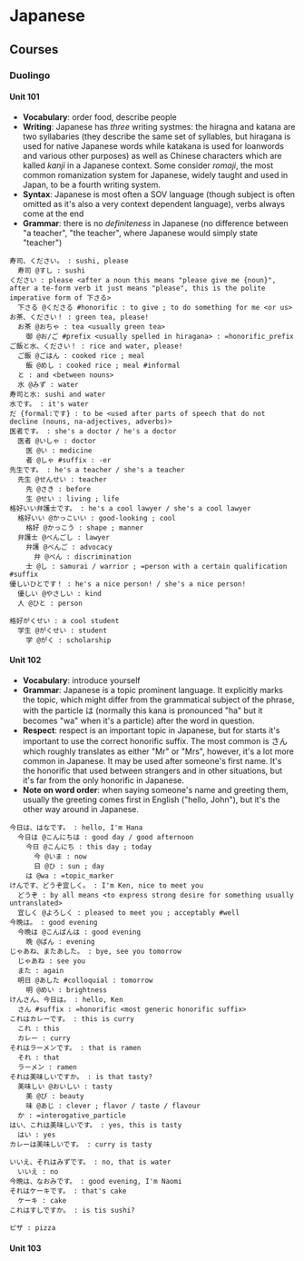 # Japanese

## Courses

### Duolingo

#### Unit 101

- **Vocabulary**: order food, describe people
- **Writing**: Japanese has *three* writing systmes: the hiragna and katana are two syllabaries
  (they describe the same set of syllables, but hiragana is used for native Japanese words while
  katakana is used for loanwords and various other purposes) as well as Chinese characters which
  are kalled *kanji* in a Japanese context. Some consider *romaji*, the most common romanization 
  system for Japanese, widely taught and used in Japan, to be a fourth writing system.
- **Syntax**: Japanese is most often a SOV language (though subject is often omitted as it's also
  a very context dependent language), verbs always come at the end
- **Grammar**: there is no *definiteness* in Japanese (no difference between "a teacher",
  "the teacher", where Japanese would simply state "teacher")

```aln
寿司、ください。 : sushi, please
  寿司 @すし : sushi
ください : please <after a noun this means "please give me {noun}", after a te-form verb it just means "please", this is the polite imperative form of 下さる>
  下さる @くださる #honorific : to give ; to do something for me <or us>
お茶、ください！ : green tea, please!
  お茶 @おちゃ : tea <usually green tea>
    御 @お/ご #prefix <usually spelled in hiragana> : =honorific_prefix
ご飯と水、ください！ : rice and water, please!
  ご飯 @ご​はん : cooked rice ; meal
    飯 @めし : cooked rice ; meal #informal
  と : and <between nouns>
  水 @みず : water
寿司と水: sushi and water
水です。 : it's water
だ {formal:です} : to be <used after parts of speech that do not decline (nouns, na-adjectives, adverbs)>
医者です。 : she's a doctor / he's a doctor
  医者 @いしゃ : doctor
    医 @い : medicine
    者 @しゃ #suffix : -er
先生です。 : he's a teacher / she's a teacher
  先生 @せんせい : teacher
    先 @さき : before
    生 @せい : living ; life
格好いい弁護士です。 : he's a cool lawyer / she's a cool lawyer
  格好いい @かっこい​い : good-looking ; cool
    格好 @かっこう : shape ; manner
  弁護士 @べんごし : lawyer
    弁護 @べんご : advocacy
      弁 @べん : discrimination
    士 @し : samurai / warrior ; =person with a certain qualification #suffix
優しいひとです！ : he's a nice person! / she's a nice person!
  優しい @やさしい : kind
  人 @ひと : person

格好がくせい : a cool student
  学生 @がくせい : student
    学 @がく : scholarship
```

#### Unit 102

- **Vocabulary**: introduce yourself
- **Grammar**: Japanese is a topic prominent language. It explicitly marks the topic, which might
  differ from the grammatical subject of the phrase, with the particle は (normally this kana is
  pronounced "ha" but it becomes "wa" when it's a particle) after the word in question.
- **Respect**: respect is an important topic in Japanese, but for starts it's important to use
  the correct honorific suffix. The most common is さん which roughly translates as either "Mr" or
  "Mrs", however, it's a lot more common in Japanese. It may be used after someone's first name.
  It's the honorific that used between strangers and in other situations, but it's far from the only
  honorific in Japanese.
- **Note on word order**: when saying someone's name and greeting them, usually the greeting comes
  first in English ("hello, John"), but it's the other way around in Japanese.

```aln
今日は、はなです。 : hello, I'm Hana
  今日は @こんにちは : good day / good afternoon
    今日 @こんにち : this day ; today
      今 @いま : now
      日 @ひ : sun ; day
    は @wa : =topic_marker
けんです、どうぞ宜しく。 : I'm Ken, nice to meet you
  どうぞ : by all means <to express strong desire for something usually untranslated>
  宜しく @よろしく : pleased to meet you ; acceptably #well
今晩は。 : good evening
  今晩は @こんばんは : good evening
    晩 @ばん : evening 
じゃあね、またあした。 : bye, see you tomorrow
  じゃあね : see you
  また : again
  明日 @あした #colloquial : tomorrow
    明 @めい : brightness
けんさん、今日は。 : hello, Ken
  さん #suffix : =honorific <most generic honorific suffix>
これはカレーです。 : this is curry
  これ : this
  カレー : curry
それはラーメンです。 : that is ramen
  それ : that
  ラーメン : ramen
それは美味しいですか。 : is that tasty?
  美味しい @おいしい : tasty
    美 @び : beauty
    味 @あじ : clever ; flavor / taste / flavour
  か : =interogative_particle
はい、これは美味しいです。 : yes, this is tasty
  はい : yes
カレーは美味しいです。 : curry is tasty

いいえ、それはみずです。 : no, that is water
  いいえ : no
今晩は、なおみです。 : good evening, I'm Naomi
それはケーキです。 : that's cake
  ケーキ : cake
これはすしですか。 : is tis sushi?

ピザ : pizza
```

#### Unit 103